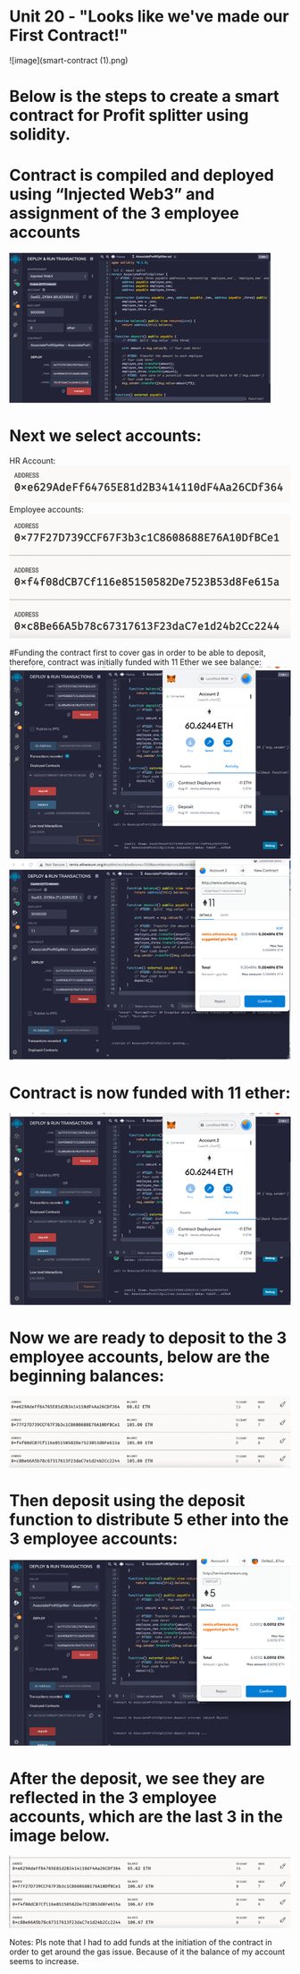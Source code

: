 # **Unit 20 - "Looks like we've made our First Contract!"**
![image](smart-contract (1).png)
# Below is the steps to create a smart contract for Profit splitter using solidity.


# Contract is compiled and deployed using “Injected Web3” and assignment of the 3 employee accounts
![image](/20images/Picture1.png)

# Next we select accounts:
HR Account:
![image](/20images/Picture2.png)
Employee accounts:
![image](/20images/Picture3.png)

#Funding the contract first to cover gas in order to be able to deposit, therefore, contract was initially funded with 11 Ether we see balance:
![image](/20images/Picture4.png)
![image](/20images/Picture5.png)

# Contract is now funded with 11 ether:
![image](/20images/Picture6.png)

# Now we are ready to deposit to the 3 employee accounts, below are the beginning balances:

![image](/20images/Picture7.png)

# Then deposit using the deposit function to distribute 5 ether into the 3 employee accounts:

![image](/20images/Picture8.png)

# After the deposit, we see they are reflected in the 3 employee accounts, which are the last 3 in the image below. 
![image](/20images/Picture9.png)

Notes:
Pls note that I had to add funds at the initiation of the contract in order to get around the gas issue. Because of it the balance of my account seems to increase.

